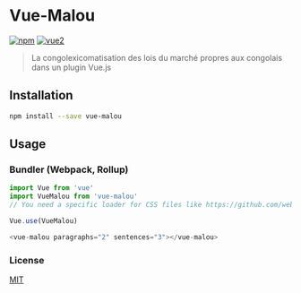 # Vue-Malou

[![npm](https://img.shields.io/npm/v/my-awesome-plugin.svg)](https://www.npmjs.com/package/my-awesome-plugin) [![vue2](https://img.shields.io/badge/vue-2.x-brightgreen.svg)](https://vuejs.org/)

> La congolexicomatisation des lois du marché propres aux congolais dans un plugin Vue.js

## Installation

```bash
npm install --save vue-malou
```

## Usage

### Bundler (Webpack, Rollup)

```js
import Vue from 'vue'
import VueMalou from 'vue-malou'
// You need a specific loader for CSS files like https://github.com/webpack/css-loader

Vue.use(VueMalou)

<vue-malou paragraphs="2" sentences="3"></vue-malou>
```

### License

[MIT](http://opensource.org/licenses/MIT)
